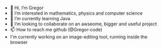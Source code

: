 - 👋 Hi, I’m Gregor
- 👀 I’m interested in mathematics, physics and computer science
- 🌱 I’m currently learning Java
- 💞️ I’m looking to collaborate on an awseome, bigger and useful project
- 📫 How to reach me github (@Gregor-code)
- I'm currently working on an image-editing tool, running inside the browser

<!---
Gregor-code/Gregor-code is a ✨ special ✨ repository because its `README.md` (this file) appears on your GitHub profile.
You can click the Preview link to take a look at your changes.
--->
